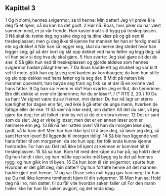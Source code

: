 ## Kapittel 3

1 Og No'omi, hennes svigermor, sa til henne: Min datter! Jeg vil prøve å la deg få et hjem, så du kan ha det godt.
2 Hør nå: Boas, hvis piker du har vært sammen med, er jo vår frende. Han kaster inatt sitt bygg på treskeplassen.
3 Nå skal du tvette deg og salve deg og ta dine klær på og gå ned til treskeplassen; men gi deg ikke til kjenne for mannen før han er ferdig med å ete og drikke!
4 Når han så legger seg, skal du merke deg stedet hvor han legger seg; gå så der bort og slå opp dekket ved hans føtter og legg deg; så vil han selv si deg hva du skal gjøre.
5 Hun svarte: Jeg skal gjøre alt det du sier.
6 Så gikk hun ned til treskeplassen og gjorde aldeles som hennes svigermor hadde pålagt henne.
7 Da Boas hadde ett og drukket og var blitt vel til mote, gikk han og la seg ved kanten av kornhaugen; da kom hun stille og slo opp dekket ved hans føtter og la seg der.
8 Midt på natten ble mannen opskremt; han bøyde seg fram og fikk se at der lå en kvinne ved hans føtter.
9 Og han sa: Hvem er du? Hun svarte: Jeg er Rut, din tjenerinne. Bre ditt dekke ut over din tjenerinne; for du er løser*. / {* RTS 2, 20.}
10 Da sa han: Velsignet være du av Herren, min datter! Du har nå lagt en større kjærlighet for dagen enn før, ved ikke å gå etter de unge menn, hverken de fattige eller de rike.
11 Så vær nå ikke redd, min datter! Alt det du sier, vil jeg gjøre for deg; for alt folket i min by vet at du er en bra kvinne.
12 Det er sant som du sier: Jeg er virkelig løser; men det er en annen løser som er nærmere enn jeg.
13 Bli nå her natten over! Vil han da imorgen løse deg, godt, så la ham det! Men har han ikke lyst til å løse deg, så løser jeg deg, så sant Herren lever! Bli liggende til imorgen tidlig!
14 Så ble hun liggende ved hans føtter til om morgenen; da sto hun opp, før folk enda kunne kjenne hverandre. For han sa: Det må ikke bli kjent at kvinnen er kommet hit til treskeplassen.
15 Så sa han: Kom hit med den kåpe du har på, og hold i den! Og hun holdt i den, og han målte opp seks mål bygg og la det på hennes rygg; og hun gikk inn til byen.
16 Da hun kom til sin svigermor, spurte hun: Hvordan er det gått deg, min datter? Og hun fortalte henne alt det mannen hadde gjort mot henne,
17 og sa: Disse seks mål bygg gav han meg; for han sa: Du må ikke komme tomhendt hjem til din svigermor.
18 Men hun sa: Hold deg nå i ro, min datter, til du får vite hvordan saken faller ut! For den mann hviler ikke før han får saken avgjort, og det enda idag.

